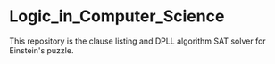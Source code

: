 # Logic_in_Computer_Science
This repository is the clause listing and DPLL algorithm SAT solver for Einstein's puzzle.
